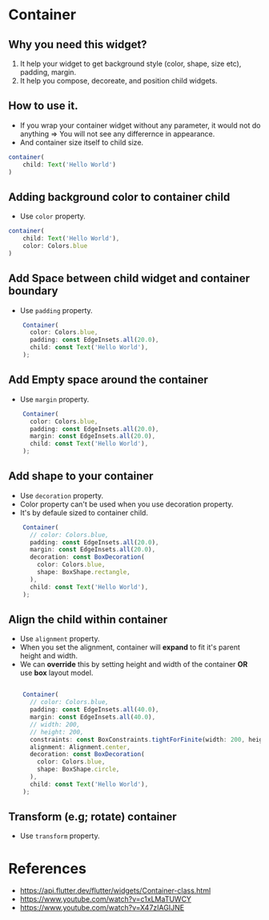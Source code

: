 # Container

## Why you need this widget?

1. It help your widget to get background style (color, shape, size etc), padding, margin.
2. It help you compose, decoreate, and position child widgets.

## How to use it.

- If you wrap your container widget without any parameter, it would not do anything => You will not see any differernce in appearance.
- And container size itself to child size.

```js
container(
    child: Text('Hello World')
)
```

## Adding background color to container child

- Use `color` property.

```js
container(
    child: Text('Hello World'),
    color: Colors.blue
)
```

## Add Space between child widget and container boundary

- Use `padding` property.

```js
    Container(
      color: Colors.blue,
      padding: const EdgeInsets.all(20.0),
      child: const Text('Hello World'),
    );
```

## Add Empty space around the container

- Use `margin` property.

```js
    Container(
      color: Colors.blue,
      padding: const EdgeInsets.all(20.0),
      margin: const EdgeInsets.all(20.0),
      child: const Text('Hello World'),
    );
```

## Add shape to your container

- Use `decoration` property.
- Color property can't be used when you use decoration property.
- It's by defaule sized to container child.

```js
    Container(
      // color: Colors.blue,
      padding: const EdgeInsets.all(20.0),
      margin: const EdgeInsets.all(20.0),
      decoration: const BoxDecoration(
        color: Colors.blue,
        shape: BoxShape.rectangle,
      ),
      child: const Text('Hello World'),
    );
```

## Align the child within container

- Use `alignment` property.
- When you set the alignment, container will **expand** to fit it's parent height and width.
- We can **override** this by setting height and width of the container **OR** use **box** layout model.

```js

    Container(
      // color: Colors.blue,
      padding: const EdgeInsets.all(40.0),
      margin: const EdgeInsets.all(40.0),
      // width: 200,
      // height: 200,
      constraints: const BoxConstraints.tightForFinite(width: 200, height: 200),
      alignment: Alignment.center,
      decoration: const BoxDecoration(
        color: Colors.blue,
        shape: BoxShape.circle,
      ),
      child: const Text('Hello World'),
    );

```

## Transform (e.g; rotate) container

- Use `transform` property.







# References

- https://api.flutter.dev/flutter/widgets/Container-class.html
- https://www.youtube.com/watch?v=c1xLMaTUWCY
- https://www.youtube.com/watch?v=X47zIAGIJNE